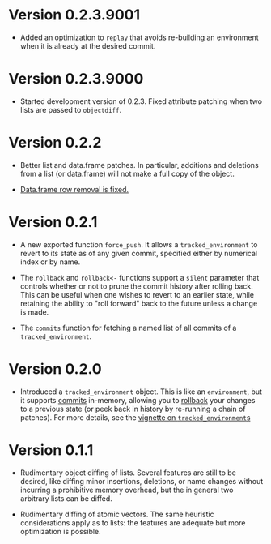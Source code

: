 # Version 0.2.3.9001

 * Added an optimization to `replay` that avoids re-building an environment
   when it is already at the desired commit.

# Version 0.2.3.9000

 * Started development version of 0.2.3. Fixed attribute patching when
   two lists are passed to `objectdiff`.

# Version 0.2.2

 * Better list and data.frame patches. In particular, additions and deletions from
   a list (or data.frame) will not make a full copy of the object.

 * [Data.frame row removal is fixed.](https://github.com/robertzk/objectdiff/issues/35)

# Version 0.2.1

* A new exported function `force_push`. It allows a `tracked_environment` to revert
  to its state as of any given commit, specified either by numerical index or by name.

* The `rollback` and `rollback<-` functions support a `silent` parameter that
  controls whether or not to prune the commit history after rolling back.
  This can be useful when one wishes to revert to an earlier state, while 
  retaining the ability to "roll forward" back to the future unless a
  change is made.

* The `commits` function for fetching a named list of all commits of a
  `tracked_environment`.

# Version 0.2.0

* Introduced a `tracked_environment` object. This is like an `environment`,
  but it supports [commits](R/tracked_environment.R#L78) in-memory,
  allowing you to [rollback](R/tracked_environment.R#L107) your changes to
  a previous state (or peek back in history by re-running a chain of patches).
  For more details, see the [vignette on `tracked_environment`s](vignettes/tracked_environment.Rmd)

# Version 0.1.1

* Rudimentary object diffing of lists. Several features are still to be
  desired, like diffing minor insertions, deletions, or name changes
  without incurring a prohibitive memory overhead, but the in general
  two arbitrary lists can be diffed. 

* Rudimentary diffing of atomic vectors. The same heuristic considerations
  apply as to lists: the features are adequate but more optimization is possible.


